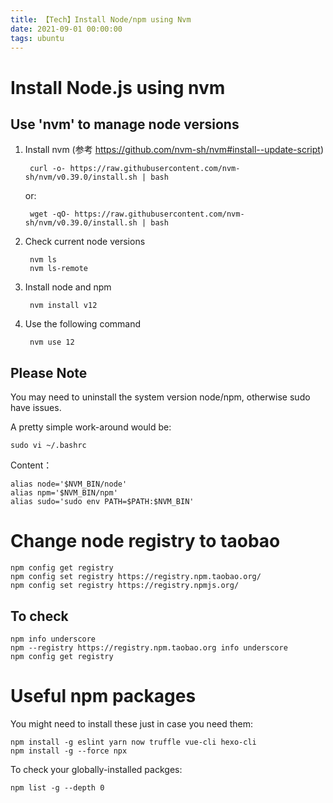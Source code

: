 ```yaml
---
title: 【Tech】Install Node/npm using Nvm
date: 2021-09-01 00:00:00
tags: ubuntu
---
```


# Install Node.js using nvm

## Use 'nvm' to manage node versions

1. Install nvm (参考 https://github.com/nvm-sh/nvm#install--update-script)
    
		curl -o- https://raw.githubusercontent.com/nvm-sh/nvm/v0.39.0/install.sh | bash

	or:
	
		wget -qO- https://raw.githubusercontent.com/nvm-sh/nvm/v0.39.0/install.sh | bash

2. Check current node versions

        nvm ls
        nvm ls-remote

3. Install node and npm

        nvm install v12

4. Use the following command

        nvm use 12

## Please Note

You may need to uninstall the system version node/npm, otherwise sudo have issues.

A pretty simple work-around would be:

    sudo vi ~/.bashrc

Content：

    alias node='$NVM_BIN/node'
    alias npm='$NVM_BIN/npm'
    alias sudo='sudo env PATH=$PATH:$NVM_BIN'

# Change node registry to taobao

    npm config get registry
    npm config set registry https://registry.npm.taobao.org/
    npm config set registry https://registry.npmjs.org/

## To check

    npm info underscore
    npm --registry https://registry.npm.taobao.org info underscore
    npm config get registry

# Useful npm packages

You might need to install these just in case you need them:

    npm install -g eslint yarn now truffle vue-cli hexo-cli
    npm install -g --force npx

To check your globally-installed packges:

    npm list -g --depth 0
